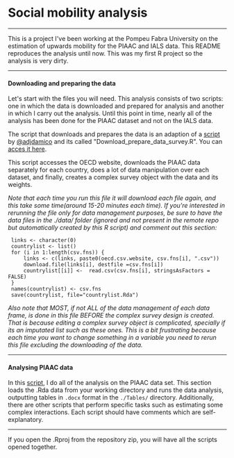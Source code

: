 # Social mobility analysis
***
This is a project I've been working at the Pompeu Fabra University on the estimation of upwards mobility for the PIAAC and IALS data. This README reproduces the analysis until now. This was my first R project so the analysis is very dirty.

***

#### Downloading and preparing the data

Let's start with the files you will need. This analysis consists of two scripts: one in which the data is downloaded and prepared for analysis and another in which I carry out the analysis. Until this point in time, nearly all of the analysis has been done for the PIAAC dataset and not on the IALS data.

The script that downloads and prepares the data is an adaption of a [script](https://github.com/ajdamico/asdfree/blob/master/Programme%20for%20the%20International%20Assessment%20of%20Adult%20Competencies/download%20import%20and%20design.R) by [@adjdamico](https://github.com/ajdamico) and its called "Download_prepare_data_survey.R". You can [acces it here](https://github.com/cimentadaj/social_mobility_analysis/blob/master/Download_prepare_data_survey.R).

This script accesses the OECD website, downloads the PIAAC data separately for each country, does a lot of data manipulation over each dataset, and finally, creates a complex survey object with the data and its weights.  

_Note that each time you run this file it will download each file again, and this take some time(around 15-20 minutes each time). If you're interested in rerunning the file only for data management purposes, be sure to have the data files in the ./data/ folder (ignored and not present in the remote repo but automatically created by this R script) and comment out this section:_

```{r eval=F echo=F}
 links <- character(0)
 countrylist <- list()
 for (i in 1:length(csv.fns)) {
     links <- c(links, paste0(oecd.csv.website, csv.fns[i], ".csv"))
     download.file(links[i], destfile =csv.fns[i])
     countrylist[[i]] <-  read.csv(csv.fns[i], stringsAsFactors = FALSE)
 }
 names(countrylist) <- csv.fns
 save(countrylist, file="countrylist.Rda")
 ```
 _Also note that MOST, if not ALL of the data management of each data frame, is done in this file BEFORE the complex survey design is created. That is because editing a complex survey object is complicated, specially if its an imputated list such as these ones. This is a bit frustrating because each time you want to change something in a variable you need to rerun this file excluding the downloading of the data._
 
 ***
 
#### Analysing PIAAC data

In this [script](https://github.com/cimentadaj/social_mobility_analysis/blob/master/Analysis_PIAAC_survey.R), I do all of the analysis on the PIAAC data set. This section loads the .Rda data from your working directory and runs the data analysis, outputting tables in `.docx` format in the `./Tables/` directory. Additionally, there are other scripts that perform specific tasks such as estimating some complex interactions. Each script should have comments which are self-explanatory.
***
If you open the .Rproj from the repository zip, you will have all the scripts opened together.
